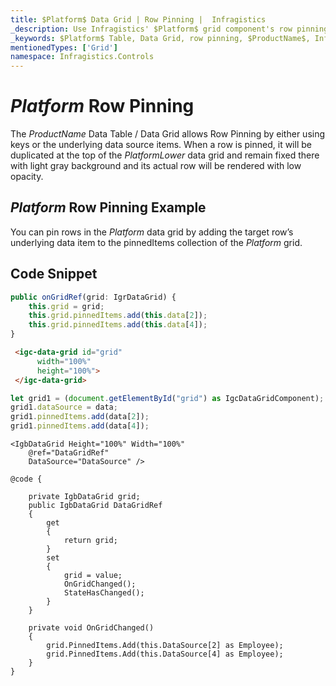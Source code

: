 ```yaml
---
title: $Platform$ Data Grid | Row Pinning |  Infragistics
_description: Use Infragistics' $Platform$ grid component's row pinning feature in order to lock row change row order with a rich and easy to use API. Check out $ProductName$ table demos!
_keywords: $Platform$ Table, Data Grid, row pinning, $ProductName$, Infragistics
mentionedTypes: ['Grid']
namespace: Infragistics.Controls
---
```


# $Platform$ Row Pinning

 The $ProductName$ Data Table / Data Grid allows Row Pinning by either using keys or the underlying data source items. When a row is pinned, it will be duplicated at the top of the $PlatformLower$ data grid and remain fixed there with light gray background and its actual row will be rendered with low opacity.

## $Platform$ Row Pinning Example


<code-view style="height: 600px"
           data-demos-base-url="{environment:dvDemosBaseUrl}"
           iframe-src="{environment:dvDemosBaseUrl}/grids/data-grid-row-pinning"
           alt="$Platform$ Row Pinning Example"
           github-src="grids/data-grid/row-pinning">
</code-view>

<div class="divider--half"></div>

You can pin rows in the $Platform$ data grid by adding the target row’s underlying data item to the pinnedItems collection of the $Platform$ grid.

## Code Snippet

```ts
public onGridRef(grid: IgrDataGrid) {
    this.grid = grid;
    this.grid.pinnedItems.add(this.data[2]);
    this.grid.pinnedItems.add(this.data[4]);
}
```

```html
 <igc-data-grid id="grid"
      width="100%"
      height="100%">
 </igc-data-grid>
```

```ts
let grid1 = (document.getElementById("grid") as IgcDataGridComponent);
grid1.dataSource = data;
grid1.pinnedItems.add(data[2]);
grid1.pinnedItems.add(data[4]);
```

```razor
<IgbDataGrid Height="100%" Width="100%"
    @ref="DataGridRef"
    DataSource="DataSource" />

@code {

    private IgbDataGrid grid;
    public IgbDataGrid DataGridRef
    {
        get
        {
            return grid;
        }
        set
        {
            grid = value;
            OnGridChanged();
            StateHasChanged();
        }
    }

    private void OnGridChanged()
    {
        grid.PinnedItems.Add(this.DataSource[2] as Employee);
        grid.PinnedItems.Add(this.DataSource[4] as Employee);
    }
}
```

